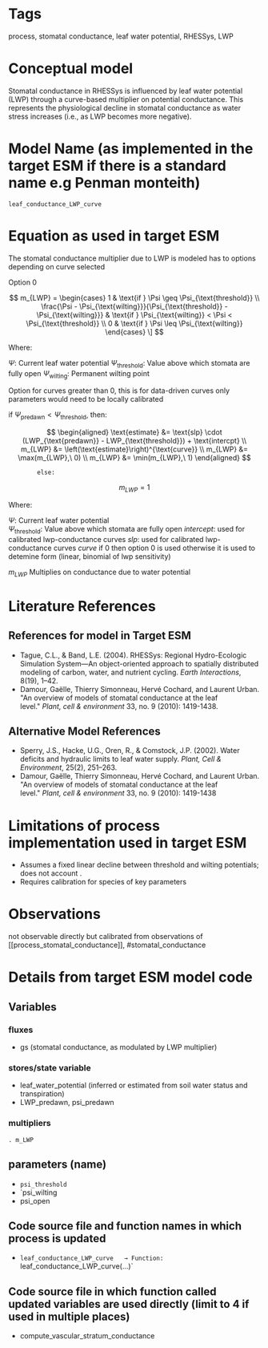 # Tags
process, stomatal conductance, leaf water potential, RHESSys, LWP


# Conceptual model

Stomatal conductance in RHESSys is influenced by leaf water potential (LWP) through a curve-based multiplier on potential conductance. This represents the physiological decline in stomatal conductance as water stress increases (i.e., as LWP becomes more negative).

# Model Name (as implemented in the target ESM if there is a standard name e.g Penman monteith)

`leaf_conductance_LWP_curve`

# Equation as used in target ESM

The stomatal conductance multiplier due to LWP is modeled has to options depending on curve selected 

Option 0

$$
m_{LWP} =
\begin{cases}
1 & \text{if } \Psi \geq \Psi_{\text{threshold}} \\
\frac{\Psi - \Psi_{\text{wilting}}}{\Psi_{\text{threshold}} - \Psi_{\text{wilting}}} & \text{if } \Psi_{\text{wilting}} < \Psi < \Psi_{\text{threshold}} \\
0 & \text{if } \Psi \leq \Psi_{\text{wilting}}
\end{cases}
\]
$$

Where:

$\Psi$: Current leaf water potential
$\Psi_{\text{threshold}}$: Value above which stomata are fully open
$\Psi_{\text{wilting}}$: Permanent wilting point

Option for curves greater than 0, this is for data-driven curves only parameters would need to be locally calibrated

if
       $\Psi_{\text{predawn}} < \Psi_{\text{threshold}}$, then:

$$
\begin{aligned}
\text{estimate} &= \text{slp} \cdot (LWP_{\text{predawn}} - LWP_{\text{threshold}}) + \text{intercpt} \\
m_{LWP} &= \left(\text{estimate}\right)^{\text{curve}} \\
m_{LWP} &= \max(m_{LWP},\ 0) \\
m_{LWP} &= \min(m_{LWP},\ 1)
\end{aligned}
$$

			else:

$$
m_{LWP} = 1
$$

Where:

$\Psi$: Current leaf water potential  
$\Psi_{\text{threshold}}$: Value above which stomata are fully open 
$intercept$: used for calibrated lwp-conductance curves
$slp$: used for calibrated lwp-conductance curves
$curve$ if 0 then option 0 is used otherwise it is used to detemine form (linear, binomial of lwp sensitivity)


$m_{LWP}$  Multiplies on conductance due to water potential



# Literature References
## References for model in Target ESM

- Tague, C.L., & Band, L.E. (2004). RHESSys: Regional Hydro-Ecologic Simulation System—An object-oriented approach to spatially distributed modeling of carbon, water, and nutrient cycling. *Earth Interactions*, 8(19), 1–42.
- Damour, Gaëlle, Thierry Simonneau, Hervé Cochard, and Laurent Urban. "An overview of models of stomatal conductance at the leaf level." _Plant, cell & environment_ 33, no. 9 (2010): 1419-1438.

## Alternative Model References

- Sperry, J.S., Hacke, U.G., Oren, R., & Comstock, J.P. (2002). Water deficits and hydraulic limits to leaf water supply. *Plant, Cell & Environment*, 25(2), 251–263.
- Damour, Gaëlle, Thierry Simonneau, Hervé Cochard, and Laurent Urban. "An overview of models of stomatal conductance at the leaf level." _Plant, cell & environment_ 33, no. 9 (2010): 1419-1438

# Limitations of process implementation used in target ESM

- Assumes a fixed linear decline between threshold and wilting potentials; does not account .
- Requires calibration for species of key parameters

# Observations

not observable directly but calibrated from observations of [[process_stomatal_conductance]], #stomatal_conductance





# Details from target ESM model code
## Variables
### fluxes
- gs (stomatal conductance, as modulated by LWP multiplier)

### stores/state variable
- leaf_water_potential (inferred or estimated from soil water status and transpiration)
- LWP_predawn, psi_predawn


### multipliers
	. m_LWP


## parameters (name)
- `psi_threshold`  
- `psi_wilting
- psi_open

## Code source file and function names in which process is updated
- `leaf_conductance_LWP_curve  
  → Function: `leaf_conductance_LWP_curve(...)`

## Code source file in which function called updated variables are used directly (limit to 4 if used in multiple places)
- compute_vascular_stratum_conductance
